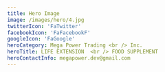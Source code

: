 ```yaml
---
title: Hero Image
image: /images/hero/4.jpg
twitterIcon: 'FaTwitter'
facebookIcon: 'FaFacebookF'
googleIcon: 'FaGoogle'
heroCategory: Mega Power Trading <br /> Inc.
heroTitle: LIFE EXTENSION  <br /> FOOD SUPPLEMENT
heroContactInfo: megapower.dev@gmail.com
---
```

